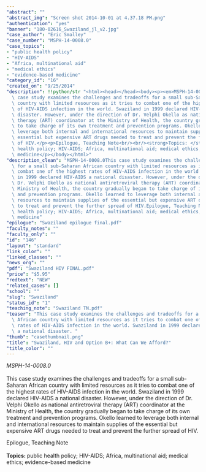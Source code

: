 ```yaml
---
"abstract": ""
"abstract_img": "Screen shot 2014-10-01 at 4.37.18 PM.png"
"authentication": "yes"
"banner": "180-02616_Swaziland_jl_v2.jpg"
"case_author": "Eric Smalley"
"case_number": "MSPH-14-0008.0"
"case_topics":
- "public health policy"
- "HIV-AIDS"
- "Africa, multinational aid"
- "medical ethics"
- "evidence-based medicine"
"category_id": "16"
"created_on": "9/25/2014"
"description": !!python/str "<html><head></head><body><p><em>MSPH-14-0008.0</em><br/><br/>This\
  \ case study examines the challenges and tradeoffs for a small sub-Saharan African\
  \ country with limited resources as it tries to combat one of the highest rates\
  \ of HIV-AIDS infection in the world. Swaziland in 1999 declared HIV-AIDS a national\
  \ disaster. However, under the direction of Dr. Velphi Okello as national antiretroviral\
  \ therapy (ART) coordinator at the Ministry of Health, the country gradually began\
  \ to take charge of its own treatment and prevention programs. Okello learned to\
  \ leverage both internal and international resources to maintain supplies of the\
  \ essential but expensive ART drugs needed to treat and prevent the further spread\
  \ of HIV.</p><p>Epilogue, Teaching Note<br/><br/><strong>Topics: </strong>public\
  \ health policy; HIV-AIDS; Africa, multinational aid; medical ethics; evidence-based\
  \ medicine</p></body></html>"
"description_clean": "MSPH-14-0008.0This case study examines the challenges and tradeoffs\
  \ for a small sub-Saharan African country with limited resources as it tries to\
  \ combat one of the highest rates of HIV-AIDS infection in the world. Swaziland\
  \ in 1999 declared HIV-AIDS a national disaster. However, under the direction of\
  \ Dr. Velphi Okello as national antiretroviral therapy (ART) coordinator at the\
  \ Ministry of Health, the country gradually began to take charge of its own treatment\
  \ and prevention programs. Okello learned to leverage both internal and international\
  \ resources to maintain supplies of the essential but expensive ART drugs needed\
  \ to treat and prevent the further spread of HIV.Epilogue, Teaching NoteTopics: public\
  \ health policy; HIV-AIDS; Africa, multinational aid; medical ethics; evidence-based\
  \ medicine"
"epilogue": "Swaziland epilogue final.pdf"
"faculty_notes": ""
"faculty_only": ""
"id": "146"
"layout": "standard"
"link_color": ""
"linked_classes": ""
"news_org": ""
"pdf": "Swaziland HIV FINAL.pdf"
"price": "$5.95"
"redtext": "NEW"
"related_cases": []
"school": ""
"slug": "Swaziland"
"status_id": "1"
"teaching_note": "Swaziland TN.pdf"
"teaser": "This case study examines the challenges and tradeoffs for a small sub-Saharan\
  \ African country with limited resources as it tries to combat one of the highest\
  \ rates of HIV-AIDS infection in the world. Swaziland in 1999 declared HIV-AIDS\
  \ a national disaster. "
"thumb": "casethumbnail.png"
"title": "Swaziland, HIV and Option B+: What Can We Afford?"
"title_color": ""
---
```

<html><head></head><body><p><em>MSPH-14-0008.0</em><br/><br/>This case study examines the challenges and tradeoffs for a small sub-Saharan African country with limited resources as it tries to combat one of the highest rates of HIV-AIDS infection in the world. Swaziland in 1999 declared HIV-AIDS a national disaster. However, under the direction of Dr. Velphi Okello as national antiretroviral therapy (ART) coordinator at the Ministry of Health, the country gradually began to take charge of its own treatment and prevention programs. Okello learned to leverage both internal and international resources to maintain supplies of the essential but expensive ART drugs needed to treat and prevent the further spread of HIV.</p><p>Epilogue, Teaching Note<br/><br/><strong>Topics: </strong>public health policy; HIV-AIDS; Africa, multinational aid; medical ethics; evidence-based medicine</p></body></html>
